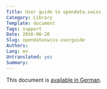 ```yaml
---
Title: User guide to opendata.swiss
Category: Library
Template: document
Tags: support
Date: 2016-06-20
Slug: opendataswiss-userguide
Authors:
Lang: en
Untranslated: yes
Summary:
---
```


This document is [available in German](/de/library/opendataswiss-userguide).
